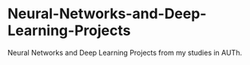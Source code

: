 # Neural-Networks-and-Deep-Learning-Projects
Neural Networks and Deep Learning Projects from my studies in AUTh.
